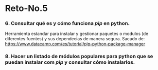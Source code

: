 # Reto-No.5
### 6. Consultar qué es y cómo funciona *pip* en python.
Herramienta estandar para instalar y gestionar paquetes o modulos (de diferentes fuentes) y sus dependecias de manera segura.
Sacado de: https://www.datacamp.com/es/tutorial/pip-python-package-manager

### 8. Hacer un listado de módulos populares para python que se puedan instalar com *pip* y consultar cómo instalarlos.
